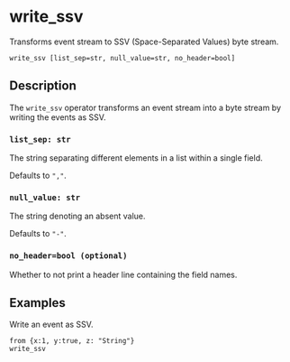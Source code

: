 # write_ssv

Transforms event stream to SSV (Space-Separated Values) byte stream.

```tql
write_ssv [list_sep=str, null_value=str, no_header=bool]
```

## Description

The `write_ssv` operator transforms an event stream into a byte stream by writing
the events as SSV.

### `list_sep: str`

The string separating different elements in a list within a single field.

Defaults to `","`.

### `null_value: str`

The string denoting an absent value.

Defaults to `"-"`.

### `no_header=bool (optional)`

Whether to not print a header line containing the field names.

## Examples

Write an event as SSV.

```tql
from {x:1, y:true, z: "String"}
write_ssv
```
